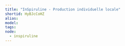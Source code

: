 ```yaml
---
title: "InSpiruline - Production individuelle locale"
shortid: HyBJcCoHZ
alias:
model:
tags:
node: 
  - inspiruline
---
```

